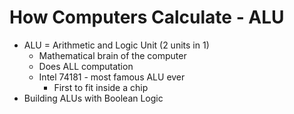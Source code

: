 # How Computers Calculate - ALU

- ALU = Arithmetic and Logic Unit (2 units in 1)
	- Mathematical brain of the computer
	- Does ALL computation
	- Intel 74181 - most famous ALU ever
		- First to fit inside a chip
- Building ALUs with Boolean Logic